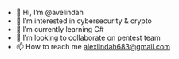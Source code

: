 - 👋 Hi, I’m @avelindah
- 👀 I’m interested in cybersecurity & crypto
- 🌱 I’m currently learning C#
- 💞️ I’m looking to collaborate on pentest team
- 📫 How to reach me alexlindah683@gmail.com

<!---
avelindah/avelindah is a ✨ special ✨ repository because its `README.md` (this file) appears on your GitHub profile.
You can click the Preview link to take a look at your changes.
--->
